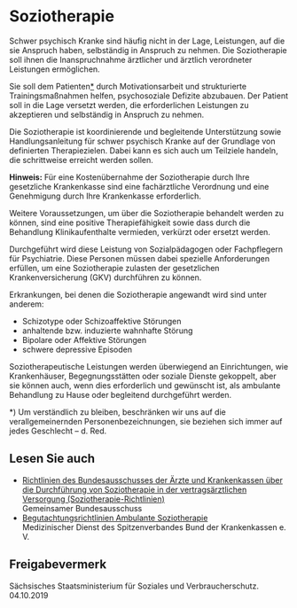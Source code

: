 # Soziotherapie

Schwer psychisch Kranke sind häufig nicht in der Lage, Leistungen, auf die sie Anspruch haben, selbständig in Anspruch zu nehmen. Die Soziotherapie soll ihnen die Inanspruchnahme ärztlicher und ärztlich verordneter Leistungen ermöglichen.

Sie soll dem Patienten[\*](#FuNo) durch Motivationsarbeit und strukturierte Trainingsmaßnahmen helfen, psychosoziale Defizite abzubauen. Der Patient soll in die Lage versetzt werden, die erforderlichen Leistungen zu akzeptieren und selbständig in Anspruch zu nehmen.

Die Soziotherapie ist koordinierende und begleitende Unterstützung sowie Handlungsanleitung für schwer psychisch Kranke auf der Grundlage von definierten Therapiezielen. Dabei kann es sich auch um Teilziele handeln, die schrittweise erreicht werden sollen.

**Hinweis:** Für eine Kostenübernahme der Soziotherapie durch Ihre gesetzliche Krankenkasse sind eine fachärztliche Verordnung und eine Genehmigung durch Ihre Krankenkasse erforderlich.

Weitere Voraussetzungen, um über die Soziotherapie behandelt werden zu können, sind eine positive Therapiefähigkeit sowie dass durch die Behandlung Klinikaufenthalte vermieden, verkürzt oder ersetzt werden.

Durchgeführt wird diese Leistung von Sozialpädagogen oder Fachpflegern für Psychiatrie. Diese Personen müssen dabei spezielle Anforderungen erfüllen, um eine Soziotherapie zulasten der gesetzlichen Krankenversicherung (GKV) durchführen zu können.

Erkrankungen, bei denen die Soziotherapie angewandt wird sind unter anderem:

* Schizotype oder Schizoaffektive Störungen
* anhaltende bzw. induzierte wahnhafte Störung
* Bipolare oder Affektive Störungen
* schwere depressive Episoden

Soziotherapeutische Leistungen werden überwiegend an Einrichtungen, wie Krankenhäuser, Begegnungsstätten oder soziale Dienste gekoppelt, aber sie können auch, wenn dies erforderlich und gewünscht ist, als ambulante Behandlung zu Hause oder begleitend durchgeführt werden.

\*) Um verständlich zu bleiben, beschränken wir uns auf die verallgemeinernden Personenbezeichnungen, sie beziehen sich immer auf jedes Geschlecht – d. Red.

## Lesen Sie auch

* [Richtlinien des Bundesausschusses der Ärzte und Krankenkassen über die Durchführung von Soziotherapie in der vertragsärztlichen Versorgung (Soziotherapie-Richtlinien)](https://www.g-ba.de/informationen/richtlinien/zum-unterausschuss/6/#24/ "GBA: Richtlinie pber die Durchführung von Soziotherapie in der vertragsärztlichen Forschung")  
  Gemeinsamer Bundesausschuss
* [Begutachtungsrichtlinien Ambulante Soziotherapie](https://md-bund.de/fileadmin/dokumente/Publikationen/GKV/Begutachtungsgrundlagen_GKV/BGA_Soziotherapie_2018_Stand_210816.PDF "Begutachtungsanleitung Ambulante Soziotherapie nach § 37a SGB V")  
  Medizinischer Dienst des Spitzenverbandes Bund der Krankenkassen e. V.

## Freigabevermerk

Sächsisches Staatsministerium für Soziales und Verbraucherschutz. 04.10.2019

